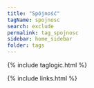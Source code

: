 ```yaml
---
title: "Spójność"
tagName: spojnosc
search: exclude
permalink: tag_spojnosc
sidebar: home_sidebar
folder: tags
---
```

{% include taglogic.html %}

{% include links.html %}
